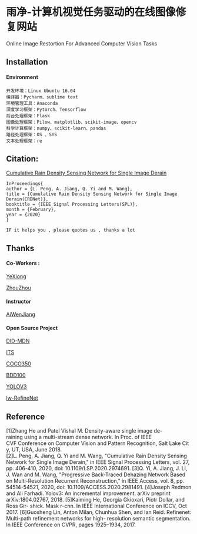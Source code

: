 
# 雨净-计算机视觉任务驱动的在线图像修复网站
Online Image Restortion For Advanced Computer Vision Tasks

## Installation

#### Environment

```
开发环境：Linux Ubuntu 16.04 
编译器：Pycharm、sublime text
环境管理工具：Anaconda
深度学习框架：Pytorch、Tensorflow 
后台处理框架：Flask 
图像处理框架：Pilow、matplotlib、scikit-image、opencv
科学计算框架：numpy、scikit-learn、pandas
路径处理框架：OS 、SYS 
文本处理框架：re 

```



## Citation:
[Cumulative Rain Density Sensing Network for Single Image Derain](https://ieeexplore.ieee.org/document/9001158)
```
InProceedings{
author = {L. Peng, A. Jiang, Q. Yi and M. Wang},
title = {Cumulative Rain Density Sensing Network for Single Image Derain(CRDNet)},
booktitle = {IEEE Signal Processing Letters(SPL)},
month = {February},
year = {2020}
}

IF it helps you , please quotes us , thanks a lot 
```
## Thanks
#### Co-Workers  :
[YeXiong](https://github.com/xy199921/xy199921.github.io)

[ZhouZhou](https://github.com/2020zhouzhou)

#### Instructor
[AiWenJiang](https://jsjxy.jxnu.edu.cn/2014/0423/c3381a106160/page.htm)

#### Open Source Project
[DID-MDN](https://github.com/hezhangsprinter/DID-MDN)

[ITS](https://github.com/Joyies/dehaze)

[COCO350](http://cocodataset.org/#download)

[BDD100](https://bair.berkeley.edu/blog/2018/05/30/bdd/)

[YOLOV3](https://github.com/ultralytics/yolov3)

[lw-RefineNet](https://bair.berkeley.edu/blog/2018/05/30/bdd/)

## Reference
[1]Zhang He and Patel Vishal M. Density-aware single image de-raining using a multi-stream dense network. In Proc. of IEEE CVF Conference on Computer Vision and Pattern Recognition, Salt Lake City, UT, USA, June 2018.
[2]L. Peng, A. Jiang, Q. Yi and M. Wang, "Cumulative Rain Density Sensing Network for Single Image Derain," in IEEE Signal Processing Letters, vol. 27, pp. 406-410, 2020, doi: 10.1109/LSP.2020.2974691.
[3]Q. Yi, A. Jiang, J. Li, J. Wan and M. Wang, "Progressive Back-Traced Dehazing Network Based on Multi-Resolution Recurrent Reconstruction," in IEEE Access, vol. 8, pp. 54514-54521, 2020, doi: 10.1109/ACCESS.2020.2981491.
[4]Joseph Redmon and Ali Farhadi. Yolov3: An incremental improvement. arXiv preprint arXiv:1804.02767, 2018.
[5]Kaiming He, Georgia Gkioxari, Piotr Dollar, and Ross Gir- shick. Mask r-cnn. In IEEE International Conference on ICCV, Oct 2017.
[6]Guosheng Lin, Anton Milan, Chunhua Shen, and Ian Reid. Refinenet: Multi-path refinement networks for high- resolution semantic segmentation. In IEEE Conference on CVPR, pages 1925–1934, 2017.

